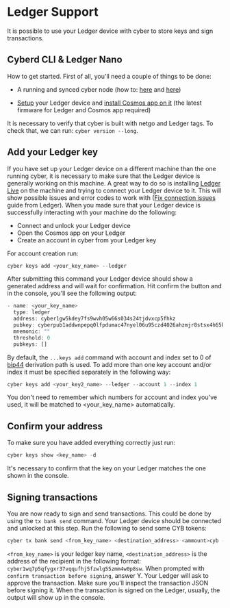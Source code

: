 # Ledger Support

It is possible to use your Ledger device with cyber to store keys and sign transactions.

## Cyberd CLI & Ledger Nano

How to get started. First of all, you'll need a couple of things to be done:

+ A running and synced cyber node (how to: [here](https://github.com/cybercongress/go-cyber/blob/bostrom-dev/docs/run_validator.md) and [here](https://github.com/cybercongress/go-cyber/blob/main/docs/ultimate-commands-guide.md))

+ [Setup](https://support.ledger.com/hc/en-us/articles/360000613793-Set-up-as-new-device) your Ledger device and [install Cosmos app on it](https://github.com/cosmos/ledger-cosmos/blob/master/README.md#installing) (the latest firmware for Ledger and Cosmos app required)

It is necessary to verify that cyber is built with netgo and Ledger tags. To check that, we can run: `cyber version --long`.

## Add your Ledger key

If you have set up your Ledger device on a different machine than the one running cyber, it is necessary to make sure that the Ledger device is generally working on this machine. A great way to do so is installing [Ledger Live](https://shop.ledger.com/pages/ledger-live) on the machine and trying to connect your Ledger device to it. This will show possible issues and error codes to work with ([Fix connection issues](https://support.ledger.com/hc/en-us/articles/115005165269-Fix-connection-issues) guide from Ledger).
When you made sure that your Ledger device is successfully interacting with your machine do the following:

+ Connect and unlock your Ledger device
+ Open the Cosmos app on your Ledger
+ Create an account in cyber from your Ledger key

For account creation run:

``` js
cyber keys add <your_key_name> --ledger
```

After submitting this command your Ledger device should show a generated address and will wait for confirmation. Hit confirm the button and in the console, you'll see the following output:

``` js
- name: <your_key_name>
  type: ledger
  address: cyber1gw5kdey7fs9wvh05w66s034s24tjdvxcp5fhkz
  pubkey: cyberpub1addwnpepq0lfpdumac47nyel06u95czd4026ahzmjr8stsx4h65kw3dhh60py0m7k6r
  mnemonic: ""
  threshold: 0
  pubkeys: []
  ```

By default, the `...keys add` command with account and index set to 0 of [bip44](https://github.com/bitcoin/bips/blob/master/bip-0044.mediawiki) derivation path is used. To add more than one key account and/or index it must be specified separately in the following way:

``` js
cyber keys add <your_key2_name> --ledger --account 1 --index 1
```

You don't need to remember which numbers for account and index you've used, it will be matched to <your_key_name> automatically.

## Confirm your address

To make sure you have added everything correctly just run:

``` js
cyber keys show <key_name> -d
```

It's necessary to confirm that the key on your Ledger matches the one shown in the console.

## Signing transactions

You are now ready to sign and send transactions. This could be done by using the `tx bank send` command. Your Ledger device should be connected and unlocked at this step. Run the following to send some CYB tokens:

``` js
cyber tx bank send <from_key_name> <destination_address> <ammount>cyb --chain-id <current_chain_id>
```

`<from_key_name>` is your ledger key name, `<destination_address>` is the address of the recipient in the following format: `cyber1wq7p5qfygxr37vqqufhj5fzwlg55zmm4w0p8sw`.
When prompted with `confirm transaction before signing`, answer Y. Your Ledger will ask to approve the transaction. Make sure you'll inspect the transaction JSON before signing it. When the transaction is signed on the Ledger, usually, the output will show up in the console.
